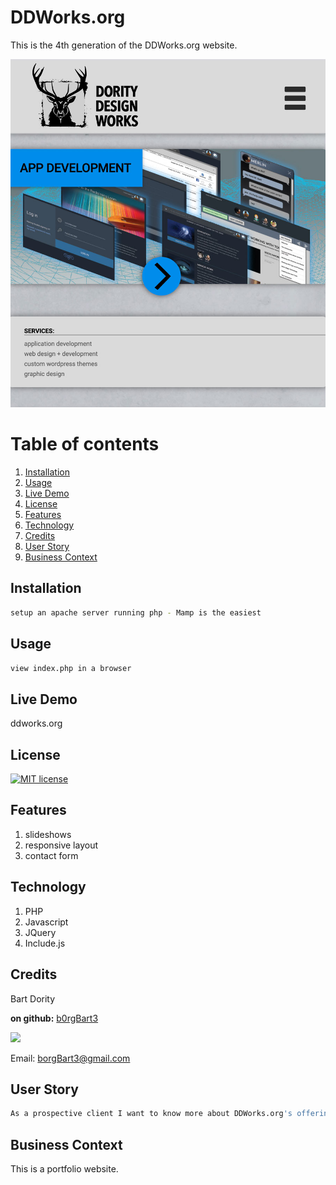 # DDWorks.org
This is the 4th generation of the DDWorks.org website.

![homepage](screenshot.jpg)
# Table of contents
1. [Installation](#Installation)
2. [Usage](#Usage)
3. [Live Demo](#Live_Demo)
4. [License](#License)
5. [Features](#Features)
6. [Technology](#Technology)
7. [Credits](#Credits)
8. [User Story](#User_Story)
9. [Business Context](#Business_Context)
<a name="Installation"></a>
## Installation
```sh
setup an apache server running php - Mamp is the easiest
```
<a name="Usage"></a>
## Usage
```sh
view index.php in a browser
```
<a name="Live_Demo"></a>
## Live Demo
ddworks.org
<a name='License'></a>
## License
[![MIT license](https://img.shields.io/badge/License-MIT-blue.svg)](https://lbesson.mit-license.org/)
<a name="Features"></a>
## Features
1. slideshows
2.  responsive layout
3.  contact form
<a name="Technology"></a>
## Technology
1. PHP
2.  Javascript
3.  JQuery
4.  Include.js
<a name="Credits"></a>
## Credits
Bart Dority

**on github:** <a href='github.com/b0rgBart3'>b0rgBart3</a>

[![](https://github.com/b0rgBart3.png?size=90)](https://github.com/remarkablemark)

Email: borgBart3@gmail.com
<a name="User_Story"></a>
## User Story
```sh
As a prospective client I want to know more about DDWorks.org's offerings.
```
<a name="Business_Context"></a>
## Business Context
This is a portfolio website.
